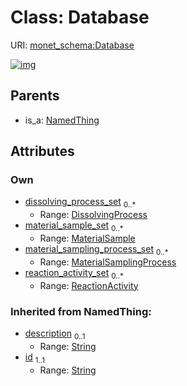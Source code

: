 
# Class: Database




URI: [monet_schema:Database](http://example.com/monet_schema/Database)


[![img](https://yuml.me/diagram/nofunky;dir:TB/class/[ReactionActivity],[NamedThing],[MaterialSamplingProcess],[MaterialSample],[DissolvingProcess],[ReactionActivity]<reaction_activity_set%200..*-++[Database&#124;description(i):string%20%3F;id(i):string],[MaterialSamplingProcess]<material_sampling_process_set%200..*-++[Database],[MaterialSample]<material_sample_set%200..*-++[Database],[DissolvingProcess]<dissolving_process_set%200..*-++[Database],[NamedThing]^-[Database])](https://yuml.me/diagram/nofunky;dir:TB/class/[ReactionActivity],[NamedThing],[MaterialSamplingProcess],[MaterialSample],[DissolvingProcess],[ReactionActivity]<reaction_activity_set%200..*-++[Database&#124;description(i):string%20%3F;id(i):string],[MaterialSamplingProcess]<material_sampling_process_set%200..*-++[Database],[MaterialSample]<material_sample_set%200..*-++[Database],[DissolvingProcess]<dissolving_process_set%200..*-++[Database],[NamedThing]^-[Database])

## Parents

 *  is_a: [NamedThing](NamedThing.md)

## Attributes


### Own

 * [dissolving_process_set](dissolving_process_set.md)  <sub>0..\*</sub>
     * Range: [DissolvingProcess](DissolvingProcess.md)
 * [material_sample_set](material_sample_set.md)  <sub>0..\*</sub>
     * Range: [MaterialSample](MaterialSample.md)
 * [material_sampling_process_set](material_sampling_process_set.md)  <sub>0..\*</sub>
     * Range: [MaterialSamplingProcess](MaterialSamplingProcess.md)
 * [reaction_activity_set](reaction_activity_set.md)  <sub>0..\*</sub>
     * Range: [ReactionActivity](ReactionActivity.md)

### Inherited from NamedThing:

 * [description](description.md)  <sub>0..1</sub>
     * Range: [String](types/String.md)
 * [id](id.md)  <sub>1..1</sub>
     * Range: [String](types/String.md)
